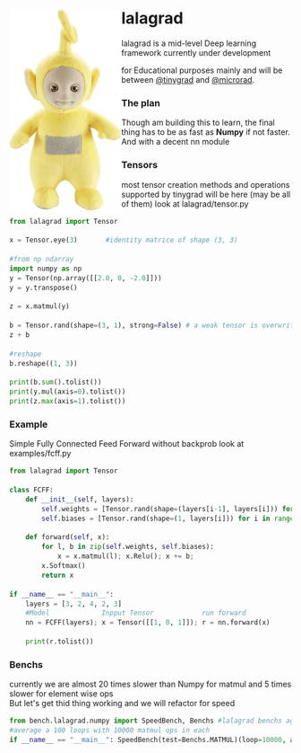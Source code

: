 <img style="float: left" src=./lalagrad/utils/img/lala.jpeg alt=drawing width=200/>
<b><h1>lalagrad</h1></b> lalagrad is a mid-level Deep learning framework currently under development<br> 

for Educational purposes mainly and will be between [@tinygrad](https://github.com/tinygrad/tinygrad) and [@microrad](https://github.com/karpathy/micrograd).

<h3><b>The plan</b></h3>
Though am building this to learn, the final thing has to be as fast as <b>Numpy</b> if not faster.
And with a decent nn module<br>

<h3><b>Tensors</b></h3>

most tensor creation methods and operations supported by tinygrad will be here (may be all of them) look at lalagrad/tensor.py

```python
from lalagrad import Tensor

x = Tensor.eye(3)       #identity matrice of shape (3, 3)

#from np ndarray
import numpy as np
y = Tensor(np.array([[2.0, 0, -2.0]]))
y = y.transpose()

z = x.matmul(y)

b = Tensor.rand(shape=(3, 1), strong=False) # a weak tensor is overwritten by operaions
z + b

#reshape
b.reshape((1, 3))    

print(b.sum().tolist())
print(y.mul(axis=0).tolist())
print(z.max(axis=1).tolist())  
```

<h3><b>Example</b></h3>

Simple Fully Connected Feed Forward without backprob  look at examples/fcff.py

```python
from lalagrad import Tensor

class FCFF:
    def __init__(self, layers):
        self.weights = [Tensor.rand(shape=(layers[i-1], layers[i])) for i in range(1, len(layers))]
        self.biases = [Tensor.rand(shape=(1, layers[i])) for i in range(1, len(layers))]
        
    def forward(self, x):
        for l, b in zip(self.weights, self.biases):
            x = x.matmul(l); x.Relu(); x += b;
        x.Softmax()
        return x
    
if __name__ == "__main__":
    layers = [3, 2, 4, 2, 3]    
    #Model             Inpput Tensor            run forward
    nn = FCFF(layers); x = Tensor([[1, 0, 1]]); r = nn.forward(x)
    
    print(r.tolist()) 
``` 


<h3><b>Benchs</b></h3>

currently we are almost 20 times slower than Numpy for matmul and 5 times slower for element wise ops<br>
But let's get thid thing working and we will refactor for speed

```python
from bench.lalagrad.numpy import SpeedBench, Benchs #lalagrad benchs against numpy
#average a 100 loops with 10000 matmul ops in each
if __name__ == "__main__": SpeedBench(test=Benchs.MATMUL)(loop=10000, avg=100)  
```
